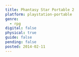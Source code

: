 ```yaml
---
title: Phantasy Star Portable 2
platform: playstation-portable
genre:
  - rpg
digital: false
physical: true
guide: false
pending: false
posted: 2014-02-11
---
```

